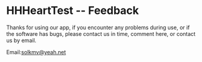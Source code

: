 # HHHeartTest -- Feedback


Thanks for using our app, if you encounter any problems during use, or if the software has bugs, please contact us in time, comment here, or contact us by email.


Email:solkmv@yeah.net
